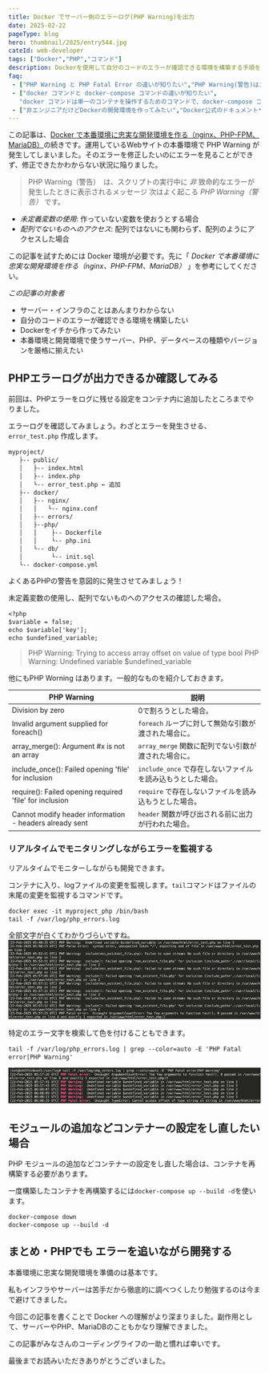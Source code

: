 ```yaml
---
title: Docker でサーバー側のエラーログ(PHP Warning)を出力
date: 2025-02-22
pageType: blog
hero: thumbnail/2025/entry544.jpg
cateId: web-developer
tags: ["Docker","PHP","コマンド"]
description: Dockerを使用して自分のコードのエラーが確認できる環境を構築する手順を紹介。Nginx、PHP-FPM、MariaDBのコンテナ作成、エラーログの設定と出力確認、リアルタイムでのエラー監視方法を解説。HPにおける典型的なエラーを理解し修正する方法を丁寧に解説します。サーバー・インフラの知識がなくても、Dockerを使用してコードのエラーが確認できる環境を構築する手順を解説。
faq:
 - ["PHP Warning と PHP Fatal Error の違いが知りたい","PHP Warning(警告)はスクリプトの実行を継続しますが、PHP Fatal Error（致命的エラー）はスクリプトの実行を即座に停止します。"]
 - ["docker コマンドと docker-compose コマンドの違いが知りたい",
   "docker コマンドは単一のコンテナを操作するためのコマンドで、docker-compose コマンドは複数のコンテナを定義し、管理するためのコマンドです。"]
 - ["非エンジニアだけどDockerの開発環境を作ってみたい","Docker公式のドキュメントや簡単なチュートリアルを参考に、ステップバイステップで始めるのがおすすめです。",""]
---
```

この記事は、[Docker で本番環境に忠実な開発環境を作る（nginx、PHP-FPM、MariaDB）](/blogs/entry543/)の続きです。運用しているWebサイトの本番環境で PHP Warning が発生してしまいました。そのエラーを修正したいのにエラーを見ることができず、修正できたかわからない状況に陥りました。

> PHP Warning（警告）　は、スクリプトの実行中に *非* 致命的なエラーが発生したときに表示されるメッセージ
次はよく起こる *PHP Warning（警告）* です。

* *未定義変数の使用*: 作っていない変数を使おうとする場合
* *配列でないものへのアクセス*: 配列ではないにも関わらず、配列のようにアクセスした場合

この記事を試すためには Docker 環境が必要です。先に「 *Docker で本番環境に忠実な開発環境を作る（nginx、PHP-FPM、MariaDB）* 」を参考にしてください。
<card slug="entry543"></card>

<prof></prof>

*この記事の対象者*
* サーバー・インフラのことはあんまりわからない
* 自分のコードのエラーが確認できる環境を構築したい
* Dockerをイチから作ってみたい
* 本番環境と開発環境で使うサーバー、PHP、データベースの種類やバージョンを厳格に揃えたい

## PHPエラーログが出力できるか確認してみる
前回は、PHPエラーをログに残せる設定をコンテナ内に追加したところまでやりました。

エラーログを確認してみましょう。わざとエラーを発生させる、`error_test.php` 作成します。

```
myproject/
   ├-- public/
   │   ├-- index.html
   │   ├-- index.php
   │   └-- error_test.php ← 追加
   ├-- docker/
   │   ├-- nginx/
   │   │   └-- nginx.conf
   │   ├-- errors/
   │   ├--php/
   │   │    ├-- Dockerfile
   │   │    └-- php.ini
   │   └-- db/
   │        └-- init.sql
   └-- docker-compose.yml
```
よくあるPHPの警告を意図的に発生させてみましょう！

未定義変数の使用し、配列でないものへのアクセスの確認した場合。
```php:title=public/error_test.php
<?php
$variable = false;
echo $variable['key'];
echo $undefined_variable;
```
> PHP Warning:  Trying to access array offset on value of type bool
> PHP Warning:  Undefined variable $undefined_variable

他にもPHP Worning はあります。一般的なものを紹介しておきます。

| PHP Warning                                              | 説明                                                                                 |
|----------------------------------------------------------|--------------------------------------------------------------------------------------|
| Division by zero                                         | 0で割ろうとした場合。                                                      |
| Invalid argument supplied for foreach()                  | `foreach` ループに対して無効な引数が渡された場合に。                             |
| array_merge(): Argument #x is not an array               | `array_merge` 関数に配列でない引数が渡された場合に。                              |
| include_once(): Failed opening 'file' for inclusion      | `include_once` で存在しないファイルを読み込もうとした場合。                   |
| require(): Failed opening required 'file' for inclusion  | `require` で存在しないファイルを読み込もうとした場合。                          |
| Cannot modify header information - headers already sent  | `header` 関数が呼び出される前に出力が行われた場合。                              |


### リアルタイムでモニタリングしながらエラーを監視する
リアルタイムでモニターしながらも開発できます。

コンテナに入り、logファイルの変更を監視します。`tail`コマンドはファイルの末尾の変更を監視するコマンドです。
```bash:title=コマンド
docker exec -it myproject_php /bin/bash
tail -f /var/log/php_errors.log
```
全部文字が白くてわかりづらいですね。
![コンテナに入り、logファイルの変更を監視します。](./images/02/entry543-7.jpg)

特定のエラー文字を検索して色を付けることもできます。
```bash:title=コマンド
tail -f /var/log/php_errors.log | grep --color=auto -E 'PHP Fatal error|PHP Warning'
```
![特定のエラー文字を検索して色を付けることもできます](./images/02/entry543-8.jpg)

## モジュールの追加などコンテナーの設定をし直したい場合

PHP モジュールの追加などコンテナーの設定をし直した場合は、コンテナを再構築する必要があります。

一度構築したコンテナを再構築するには`docker-compose up --build -d`を使います。

```bash:title=コマンド
docker-compose down
docker-compose up --build -d
```
## まとめ・PHPでも エラーを追いながら開発する
本番環境に忠実な開発環境を準備のは基本です。

私もインフラやサーバーは苦手だから徹底的に調べつくしたり勉強するのは今まで避けてきました。

今回この記事を書くことで Docker への理解がより深まりました。副作用として、サーバーやPHP、MariaDBのこともかなり理解できました。

<msg txt="今回勉強になりとても良い経験になりました"></msg>

この記事がみなさんのコーディングライフの一助と慣れば幸いです。

最後までお読みいただきありがとうございました。
